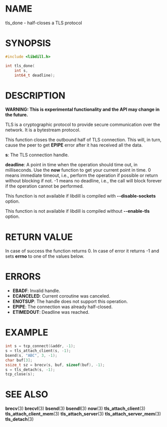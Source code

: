 # NAME

 tls_done - half-closes a TLS protocol

# SYNOPSIS

```c
#include <libdill.h>

int tls_done(
    int s,
    int64_t deadline);
```

# DESCRIPTION

 **WARNING: This is experimental functionality and the API may change in the future.**

 TLS is a cryptographic protocol to provide secure communication over the network. It is a bytestream protocol.

 This function closes the outbound half of TLS connection. This will, in turn, cause the peer to get **EPIPE** error after it has received all the data.

 **s**: The TLS connection handle.

 **deadline**: A point in time when the operation should time out, in milliseconds. Use the **now** function to get your current point in time. 0 means immediate timeout, i.e., perform the operation if possible or return without blocking if not. -1 means no deadline, i.e., the call will block forever if the operation cannot be performed.

 This function is not available if libdill is compiled with **--disable-sockets** option.

 This function is not available if libdill is compiled without **--enable-tls** option.

# RETURN VALUE

 In case of success the function returns 0. In case of error it returns -1 and sets **errno** to one of the values below.

# ERRORS

* **EBADF**: Invalid handle.
* **ECANCELED**: Current coroutine was canceled.
* **ENOTSUP**: The handle does not support this operation.
* **EPIPE**: The connection was already half-closed.
* **ETIMEDOUT**: Deadline was reached.

# EXAMPLE

```c
int s = tcp_connect(&addr, -1);
s = tls_attach_client(s, -1);
bsend(s, "ABC", 3, -1);
char buf[3];
ssize_t sz = brecv(s, buf, sizeof(buf), -1);
s = tls_detach(s, -1);
tcp_close(s);
```

# SEE ALSO

 **brecv**(3) **brecvl**(3) **bsend**(3) **bsendl**(3) **now**(3) **tls_attach_client**(3) **tls_attach_client_mem**(3) **tls_attach_server**(3) **tls_attach_server_mem**(3) **tls_detach**(3) 

